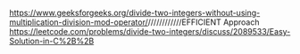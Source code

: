 https://www.geeksforgeeks.org/divide-two-integers-without-using-multiplication-division-mod-operator/
​
​
////////////EFFICIENT Approach
https://leetcode.com/problems/divide-two-integers/discuss/2089533/Easy-Solution-in-C%2B%2B